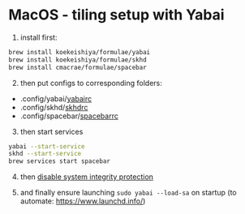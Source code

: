 # MacOS - tiling setup with Yabai

1. install first:

```bash
brew install koekeishiya/formulae/yabai
brew install koekeishiya/formulae/skhd
brew install cmacrae/formulae/spacebar
```

2. then put configs to corresponding folders:

- .config/yabai/[yabairc](dot_config/yabai/executable_yabairc)
- .config/skhd/[skhdrc](dot_config/skhd/skhdrc)
- .config/spacebar/[spacebarrc](dot_config/spacebar/executable_spacebarrc)

3. then start services

```bash
yabai --start-service
skhd --start-service
brew services start spacebar
```

4. then [disable system integrity protection](https://github.com/koekeishiya/yabai/wiki/Disabling-System-Integrity-Protection)

5. and finally ensure launching `sudo yabai --load-sa` on startup (to automate: https://www.launchd.info/)

